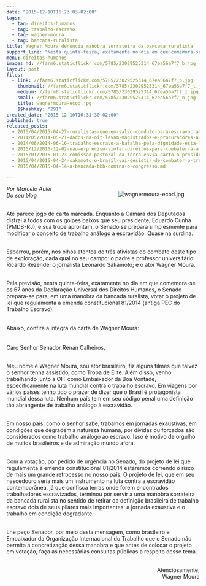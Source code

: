 ```yaml
---
date: "2015-12-10T16:23:03-02:00"
tags:
  - tag: direitos-humanos
  - tag: trabalho-escravo
  - tag: wagner-moura
  - tag: bancada-ruralista
title: Wagner Moura denuncia manobra sorrateira da bancada ruralista
support_line: "Nesta quinta-feira, exatamente no dia em que comemora-se os 67 anos da Declaração Universal dos Direitos Humanos, o Senado se prepara para mudar o conceito de trabalho análogo à escravidão."
menu: direitos humanos
images_hd: //farm6.staticflickr.com/5785/23029525314_67ea56a7f7_b.jpg
layout: post
files:
  - link: //farm6.staticflickr.com/5785/23029525314_67ea56a7f7_b.jpg
    thumbnail: //farm6.staticflickr.com/5785/23029525314_67ea56a7f7_t.jpg
    medium: //farm6.staticflickr.com/5785/23029525314_67ea56a7f7_z.jpg
    small: //farm6.staticflickr.com/5785/23029525314_67ea56a7f7_n.jpg
    title: wagnermoura-ecod.jpg
    $$hashKey: "291"
created_date: "2015-12-10T16:31:30-02:00"
published: true
releated_posts:
  - 2015/04/2015-04-27-ruralistas-querem-salvo-conduto-para-escravocratas-diz-coordenador-do-mpt.md
  - 2014/05/2014-05-21-dados-da-oit-levam-magistrados-e-procuradores-a-pedir-pec.md-e
  - 2014/06/2014-06-16-trabalho-escravo-a-batalha-pela-dignidade-esta-longe-do-fim.md
  - 2015/12/2015-12-02-nao-e-preciso-violar-direitos-para-combater-a-ameaca-terrorista.md
  - 2015/01/2015-01-23-comissao-pastoral-da-terra-envia-carta-a-presidente-dilma.md
  - 2015/04/2015-04-24-sakamoto-o-brasil-vai-desistir-de-combater-o-trabalho-escravo.md
  - 2015/04/2015-04-14-a-bancada-bbb-domina-o-congresso.md

---
```

<figure class="image" style="float:right"><img alt="wagnermoura-ecod.jpg" src="//farm6.staticflickr.com/5785/23029525314_67ea56a7f7_b.jpg" />
<figcaption></figcaption>
</figure>

<p><em>Por Marcelo Auler<br />
Do seu blog</em></p>

<p><br />
At&eacute; parece jogo de carta marcada. Enquanto a C&acirc;mara dos Deputados distrai a todos com os golpes baixos que seu presidente, Eduardo Cunha (PMDB-RJ), e sua trupe aprontam, o Senado se prepara simplesmente para modificar o conceito de trabalho an&aacute;logo &agrave; escravid&atilde;o. Quase na surdina.</p>

<p><br />
Esbarrou, por&eacute;m, nos olhos atentos de tr&ecirc;s ativistas do combate deste tipo de explora&ccedil;&atilde;o, cada qual no seu campo: o padre e professor universit&aacute;rio Ricardo Rezende; o jornalista Leonardo Sakamoto; e o ator Wagner Moura.</p>

<p><br />
Pela previs&atilde;o, nesta quinta-feira, exatamente no dia em que comemora-se os 67 anos da Declara&ccedil;&atilde;o Universal dos Direitos Humanos, o Senado prepara-se para, em uma manobra da bancada ruralista, votar o projeto de lei que regulamenta a emenda constitucional 81/2014 (antiga PEC do Trabalho Escravo).</p>

<p><br />
Abaixo, confira a &iacute;ntegra da carta de&nbsp;<span style="line-height: 20.8px;">Wagner Moura:</span></p>

<p><br />
Caro Senhor Senador Renan Calheiros,</p>

<p><br />
Meu nome &eacute; Wagner Moura, sou ator brasileiro, fiz alguns filmes que talvez o senhor tenha assistido, como Tropa de Elite. Al&eacute;m disso, venho trabalhando junto a OIT como Embaixador da Boa Vontade, especificamente na luta mundial contra o trabalho escravo. Em viagens por v&aacute;rios pa&iacute;ses tenho tido o prazer de dizer que o Brasil &eacute; protagonista mundial dessa luta. Nenhum pa&iacute;s tem em seu c&oacute;digo penal uma defini&ccedil;&atilde;o t&atilde;o abrangente de trabalho an&aacute;logo &agrave; escravid&atilde;o.</p>

<p><br />
Em nosso pa&iacute;s, como o senhor sabe, trabalhos em jornadas exaustivas, em condi&ccedil;&otilde;es que degradem a natureza humana, por d&iacute;vidas ou for&ccedil;ados s&atilde;o considerados como trabalho an&aacute;logo ao escravo. Isso &eacute; motivo de orgulho de muitos brasileiros e de admira&ccedil;&atilde;o mundo afora.</p>

<p><br />
Com a vota&ccedil;&atilde;o, por pedido de urg&ecirc;ncia no Senado, do projeto de lei que regulamenta a emenda constitucional 81\2014 estaremos correndo o risco de mais um grande retrocesso no nosso pa&iacute;s. O projeto de lei, que em seu nascedouro seria mais um instrumento na luta contra a escravid&atilde;o contempor&acirc;nea, j&aacute; que confisca terras onde forem encontrados trabalhadores escravizados, terminou por servir a uma manobra sorrateira da bancada ruralista no sentido de retirar da defini&ccedil;&atilde;o brasileira de trabalho escravo dois de seus pilares mais importantes: a jornada exaustiva e o trabalho em condi&ccedil;&atilde;o degradante.</p>

<p><br />
Lhe pe&ccedil;o Senador, por meio desta mensagem, como brasileiro e Embaixador da Organiza&ccedil;&atilde;o Internacional do Trabalho que o Senado n&atilde;o permita a concretiza&ccedil;&atilde;o dessa manobra e que antes de colocar o projeto em vota&ccedil;&atilde;o, fa&ccedil;a as necess&aacute;rias consultas p&uacute;blicas a respeito desse tema.</p>

<p style="text-align: right;"><br />
Atenciosamente,<br />
Wagner Moura</p>

